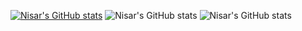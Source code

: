 
[![Nisar's GitHub stats](https://github-readme-stats.vercel.app/api?username=Nisar-1234)](https://github.com/Nisar-1234/github-readme-stats)
![Nisar's GitHub stats](https://github-readme-stats.vercel.app/api?username=Nisar-1234&hide=contribs,prs)
![Nisar's GitHub stats](https://github-readme-stats.vercel.app/api?username=Nisar-1234&show_icons=true)


